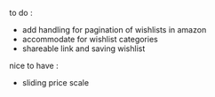 to do :
- add handling for pagination of wishlists in amazon
- accommodate for wishlist categories
- shareable link and saving wishlist

nice to have :
- sliding price scale
